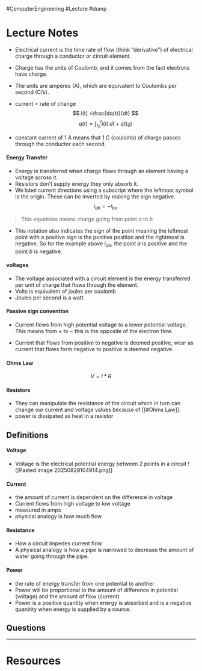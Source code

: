 
#ComputerEngineering #Lecture #dump

# Lecture Notes
- Electrical current is the time rate of flow (think “derivative”) of electrical charge through a conductor or circuit element.  
- Charge has the units of Coulomb, and it comes  from the fact electrons have charge.  
- The units are amperes (A), which are equivalent to Coulombs per second (C/s).


- current = rate of change 
$$
i(t) =\frac{dq(t)}{dt}
$$
$$
q(t)=\int_{t_{0}}^t i(t) \, dt +q(t_{0}) 
$$
- constant current of 1 A means that 1 C (coulomb) of charge passes through the conductor each second. 

#### Energy Transfer
- Energy is transferred when charge flows through an element having a voltage across it.
- Resistors don't supply energy they only absorb it. 
- We label current directions using a subscript where the leftmost symbol is the origin. These can be inverted by making the sign negative. 
$$
i_{ab} =-i_{ba}
$$
> This equations means charge going from point $a$ to $b$

- This notation also indicates the sign of the point meaning the leftmost point with a positive sign is the positive position and the rightmost is negative. So for the example above $i_{ab}$, the point $a$ is positive and the point $b$ is negative. 
#### voltages
- The voltage associated with a circuit element is the
energy transferred per unit of charge that flows through
the element. 
- Volts is equivalent of joules per coulomb 
- Joules per second is a watt 



#### Passive sign convention
- Current flows from high potential voltage to a lower potential voltage. This means from $+$ to $-$ this is the opposite of the electron flow. 

- Current that flows from positive to negative is deemed positive, wear as current that flows form negative to positive is deemed negative. 


#### Ohms Law 
$$
V=I*R
$$

#### Resistors
- They can manipulate the resistance of the circuit which in turn can change our current and voltage values because of [[#Ohms Law]].
- power is dissipated as heat in a resistor 

## Definitions

#### Voltage 
- Voltage is the electrical potential energy between 2 points in a circuit 
![[Pasted image 20250829104914.png]]

#### Current 
- the amount of current is dependent on the difference in voltage 
- Current flows from high voltage to low voltage 
- measured in amps 
- physical analogy is how much flow  

#### Resistance 
- How a circuit impedes current flow 
- A physical analogy is how a pipe is narrowed to decrease the amount of water going through the pipe. 


#### Power
- the rate of energy transfer from one potential to another 
- Power will be proportional to the amount of difference in potential (voltage) and the amount of flow (current)
- Power is a positive quantity when energy is absorbed and is a negative quanitity when energy is supplied by a source.



## Questions


---
# Resources 